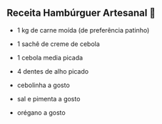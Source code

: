 

## Receita Hambúrguer Artesanal :hamburger:

- 1 kg de carne moída (de preferência patinho)

- 1 sachê de creme de cebola

- 1 cebola media picada

- 4 dentes de alho picado

- cebolinha a gosto

- sal e pimenta a gosto

- orégano a gosto

  
